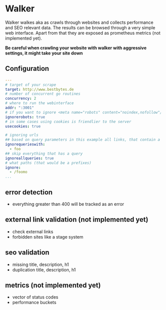 # Walker

Walker walkes aka as crawls through websites and collects performance and SEO relevant data. The results can be browsed through a very simple web interface. Apart from that they are exposed as prometheus metrics (not implemented yet).

**Be careful when crawling your website with walker with aggressive settings, it might take your site down**

## Configuration

```yaml
---
# target of your scrape
target: http://www.bestbytes.de
# number of concurrent go routines
concurrency: 2
# where to run the webinterface
addr: ":3001"
# if you want to ignore <meta name="robots" content="noindex,nofollow"/>
ignorerobots: true
# in some cases using cookies is friendlier to the server
usecookies: true

# ignoring urls
## based on query parameters in this example all links, that contain a queryparameter foo
ignorequerieswith:
  - foo
## skip everything that has a query
ignoreallqueries: true
# what paths (that would be a prefixes)
ignore:
  - /foomo
...
```

## error detection

- everything greater than 400 will be tracked as an error

## external link validation (not implemented yet)

- check external links
- forbidden sites like a stage system 

## seo validation

- missing title, description, h1
- duplication title, description, h1

## metrics (not implemented yet)

- vector of status codes
- performance buckets
